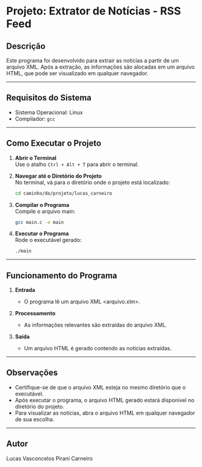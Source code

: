 # Projeto: Extrator de Notícias - RSS Feed

## Descrição
Este programa foi desenvolvido para extrair as notícias a partir de um arquivo XML. Após a extração, as informações são alocadas em um arquivo HTML, que pode ser visualizado em qualquer navegador.

---

## Requisitos do Sistema
- Sistema Operacional: Linux
- Compilador: `gcc`

---

## Como Executar o Projeto

1. **Abrir o Terminal**  
   Use o atalho `Ctrl + Alt + T` para abrir o terminal.

2. **Navegar até o Diretório do Projeto**  
   No terminal, vá para o diretório onde o projeto está localizado:
   ```bash
   cd caminho/do/projeto/lucas_carneiro
   ```

3. **Compilar o Programa**  
   Compile o arquivo main:
   ```bash
   gcc main.c -o main
   ```

4. **Executar o Programa**  
   Rode o executável gerado:
   ```bash
   ./main
   ```

---
## Funcionamento do Programa
1. **Entrada**  
   - O programa lê um arquivo XML <arquivo.xlm>.

2. **Processamento**  
   - As informações relevantes são extraídas do arquivo XML.

3. **Saída**  
   - Um arquivo HTML é gerado contendo as notícias extraídas.

---
## Observações
- Certifique-se de que o arquivo XML esteja no mesmo diretório que o executável.
- Após executar o programa, o arquivo HTML gerado estará disponível no diretório do projeto.
- Para visualizar as notícias, abra o arquivo HTML em qualquer navegador de sua escolha.

---
## Autor
Lucas Vasconcelos Pirani Carneiro
